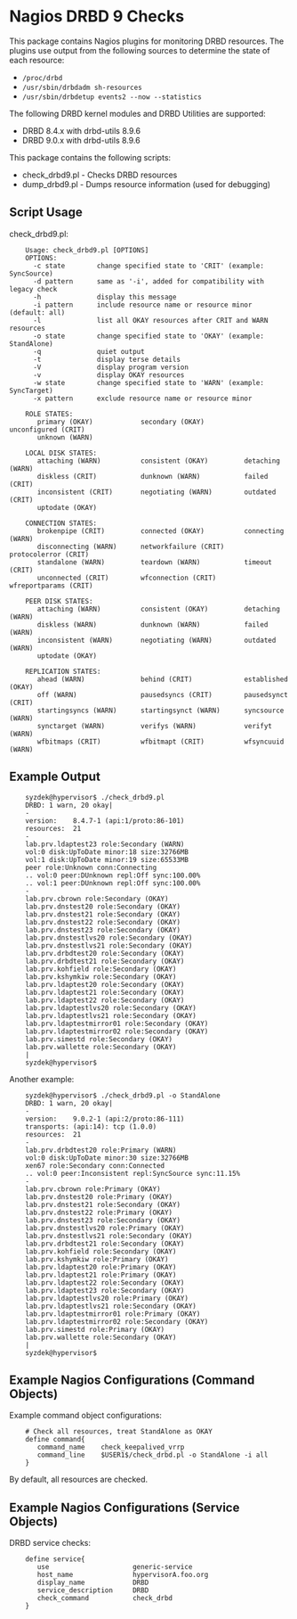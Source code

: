 Nagios DRBD 9 Checks
====================

This package contains Nagios plugins for monitoring DRBD resources.  The
plugins use output from the following sources to determine the state of each
resource:

   * `/proc/drbd`
   * `/usr/sbin/drbdadm sh-resources`
   * `/usr/sbin/drbdetup events2 --now --statistics`

The following DRBD kernel modules and DRBD Utilities are supported:

   * DRBD 8.4.x with drbd-utils 8.9.6
   * DRBD 9.0.x with drbd-utils 8.9.6

This package contains the following scripts:

   * check_drbd9.pl   - Checks DRBD resources
   * dump_drbd9.pl    - Dumps resource information (used for debugging)

Script Usage
------------

check_drbd9.pl:

        Usage: check_drbd9.pl [OPTIONS]
        OPTIONS:
          -c state        change specified state to 'CRIT' (example: SyncSource)
          -d pattern      same as '-i', added for compatibility with legacy check
          -h              display this message
          -i pattern      include resource name or resource minor (default: all)
          -l              list all OKAY resources after CRIT and WARN resources
          -o state        change specified state to 'OKAY' (example: StandAlone)
          -q              quiet output
          -t              display terse details
          -V              display program version
          -v              display OKAY resources
          -w state        change specified state to 'WARN' (example: SyncTarget)
          -x pattern      exclude resource name or resource minor

        ROLE STATES:
           primary (OKAY)            secondary (OKAY)          unconfigured (CRIT)
           unknown (WARN)

        LOCAL DISK STATES:
           attaching (WARN)          consistent (OKAY)         detaching (WARN)
           diskless (CRIT)           dunknown (WARN)           failed (CRIT)
           inconsistent (CRIT)       negotiating (WARN)        outdated (CRIT)
           uptodate (OKAY)

        CONNECTION STATES:
           brokenpipe (CRIT)         connected (OKAY)          connecting (WARN)
           disconnecting (WARN)      networkfailure (CRIT)     protocolerror (CRIT)
           standalone (WARN)         teardown (WARN)           timeout (CRIT)
           unconnected (CRIT)        wfconnection (CRIT)       wfreportparams (CRIT)

        PEER DISK STATES:
           attaching (WARN)          consistent (OKAY)         detaching (WARN)
           diskless (WARN)           dunknown (WARN)           failed (WARN)
           inconsistent (WARN)       negotiating (WARN)        outdated (WARN)
           uptodate (OKAY)

        REPLICATION STATES:
           ahead (WARN)              behind (CRIT)             established (OKAY)
           off (WARN)                pausedsyncs (CRIT)        pausedsynct (CRIT)
           startingsyncs (WARN)      startingsynct (WARN)      syncsource (WARN)
           synctarget (WARN)         verifys (WARN)            verifyt (WARN)
           wfbitmaps (CRIT)          wfbitmapt (CRIT)          wfsyncuuid (WARN)


Example Output
--------------

        syzdek@hypervisor$ ./check_drbd9.pl   
        DRBD: 1 warn, 20 okay|
        -
        version:    8.4.7-1 (api:1/proto:86-101)
        resources:  21
        -
        lab.prv.ldaptest23 role:Secondary (WARN)
        vol:0 disk:UpToDate minor:18 size:32766MB
        vol:1 disk:UpToDate minor:19 size:65533MB
        peer role:Unknown conn:Connecting
        .. vol:0 peer:DUnknown repl:Off sync:100.00%
        .. vol:1 peer:DUnknown repl:Off sync:100.00%
        -
        lab.prv.cbrown role:Secondary (OKAY)
        lab.prv.dnstest20 role:Secondary (OKAY)
        lab.prv.dnstest21 role:Secondary (OKAY)
        lab.prv.dnstest22 role:Secondary (OKAY)
        lab.prv.dnstest23 role:Secondary (OKAY)
        lab.prv.dnstestlvs20 role:Secondary (OKAY)
        lab.prv.dnstestlvs21 role:Secondary (OKAY)
        lab.prv.drbdtest20 role:Secondary (OKAY)
        lab.prv.drbdtest21 role:Secondary (OKAY)
        lab.prv.kohfield role:Secondary (OKAY)
        lab.prv.kshymkiw role:Secondary (OKAY)
        lab.prv.ldaptest20 role:Secondary (OKAY)
        lab.prv.ldaptest21 role:Secondary (OKAY)
        lab.prv.ldaptest22 role:Secondary (OKAY)
        lab.prv.ldaptestlvs20 role:Secondary (OKAY)
        lab.prv.ldaptestlvs21 role:Secondary (OKAY)
        lab.prv.ldaptestmirror01 role:Secondary (OKAY)
        lab.prv.ldaptestmirror02 role:Secondary (OKAY)
        lab.prv.simestd role:Secondary (OKAY)
        lab.prv.wallette role:Secondary (OKAY)
        |        
        syzdek@hypervisor$

Another example:

        syzdek@hypervisor$ ./check_drbd9.pl -o StandAlone
        DRBD: 1 warn, 20 okay|
        -
        version:    9.0.2-1 (api:2/proto:86-111)
        transports: (api:14): tcp (1.0.0)
        resources:  21
        -
        lab.prv.drbdtest20 role:Primary (WARN)
        vol:0 disk:UpToDate minor:30 size:32766MB
        xen67 role:Secondary conn:Connected
        .. vol:0 peer:Inconsistent repl:SyncSource sync:11.15%
        -
        lab.prv.cbrown role:Primary (OKAY)
        lab.prv.dnstest20 role:Primary (OKAY)
        lab.prv.dnstest21 role:Secondary (OKAY)
        lab.prv.dnstest22 role:Primary (OKAY)
        lab.prv.dnstest23 role:Secondary (OKAY)
        lab.prv.dnstestlvs20 role:Primary (OKAY)
        lab.prv.dnstestlvs21 role:Secondary (OKAY)
        lab.prv.drbdtest21 role:Secondary (OKAY)
        lab.prv.kohfield role:Secondary (OKAY)
        lab.prv.kshymkiw role:Primary (OKAY)
        lab.prv.ldaptest20 role:Primary (OKAY)
        lab.prv.ldaptest21 role:Primary (OKAY)
        lab.prv.ldaptest22 role:Secondary (OKAY)
        lab.prv.ldaptest23 role:Secondary (OKAY)
        lab.prv.ldaptestlvs20 role:Primary (OKAY)
        lab.prv.ldaptestlvs21 role:Secondary (OKAY)
        lab.prv.ldaptestmirror01 role:Primary (OKAY)
        lab.prv.ldaptestmirror02 role:Secondary (OKAY)
        lab.prv.simestd role:Primary (OKAY)
        lab.prv.wallette role:Secondary (OKAY)
        |        
        syzdek@hypervisor$


Example Nagios Configurations (Command Objects)
-----------------------------------------------

Example command object configurations:

        # Check all resources, treat StandAlone as OKAY
        define command{
           command_name    check_keepalived_vrrp
           command_line    $USER1$/check_drbd.pl -o StandAlone -i all
        }

By default, all resources are checked.


Example Nagios Configurations (Service Objects)
-----------------------------------------------

DRBD service checks:

        define service{
           use                     generic-service
           host_name               hypervisorA.foo.org
           display_name            DRBD
           service_description     DRBD
           check_command           check_drbd
        }



